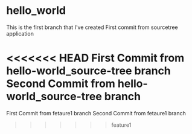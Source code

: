 # hello_world
This is the first branch that I've created
First commit from sourcetree application

<<<<<<< HEAD
First Commit from hello-world_source-tree branch
Second Commit from hello-world_source-tree branch
=======
First Commit from fetaure1 branch
Second Commit from fetaure1 branch
>>>>>>> feature1
